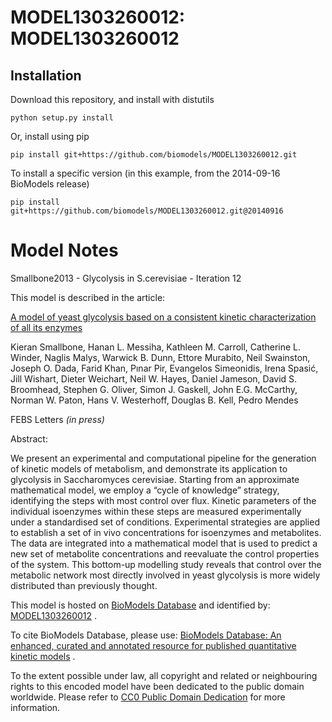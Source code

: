 # MODEL1303260012: MODEL1303260012

## Installation

Download this repository, and install with distutils

`python setup.py install`

Or, install using pip

`pip install git+https://github.com/biomodels/MODEL1303260012.git`

To install a specific version (in this example, from the 2014-09-16 BioModels release)

`pip install git+https://github.com/biomodels/MODEL1303260012.git@20140916`


# Model Notes


Smallbone2013 - Glycolysis in S.cerevisiae - Iteration 12

This model is described in the article:

[A model of yeast glycolysis based on a consistent kinetic characterization of
all its enzymes](http://identifiers.org/pubmed/\[PMID\])

Kieran Smallbone, Hanan L. Messiha, Kathleen M. Carroll, Catherine L. Winder,
Naglis Malys, Warwick B. Dunn, Ettore Murabito, Neil Swainston, Joseph O.
Dada, Farid Khan, Pınar Pir, Evangelos Simeonidis, Irena Spasić, Jill Wishart,
Dieter Weichart, Neil W. Hayes, Daniel Jameson, David S. Broomhead, Stephen G.
Oliver, Simon J. Gaskell, John E.G. McCarthy, Norman W. Paton, Hans V.
Westerhoff, Douglas B. Kell, Pedro Mendes

FEBS Letters _(in press)_

Abstract:

We present an experimental and computational pipeline for the generation of
kinetic models of metabolism, and demonstrate its application to glycolysis in
Saccharomyces cerevisiae. Starting from an approximate mathematical model, we
employ a “cycle of knowledge” strategy, identifying the steps with most
control over flux. Kinetic parameters of the individual isoenzymes within
these steps are measured experimentally under a standardised set of
conditions. Experimental strategies are applied to establish a set of in vivo
concentrations for isoenzymes and metabolites. The data are integrated into a
mathematical model that is used to predict a new set of metabolite
concentrations and reevaluate the control properties of the system. This
bottom-up modelling study reveals that control over the metabolic network most
directly involved in yeast glycolysis is more widely distributed than
previously thought.

This model is hosted on [BioModels Database](http://www.ebi.ac.uk/biomodels/)
and identified by:
[MODEL1303260012](http://identifiers.org/biomodels.db/MODEL1303260012) .

To cite BioModels Database, please use: [BioModels Database: An enhanced,
curated and annotated resource for published quantitative kinetic
models](http://identifiers.org/pubmed/20587024) .

To the extent possible under law, all copyright and related or neighbouring
rights to this encoded model have been dedicated to the public domain
worldwide. Please refer to [CC0 Public Domain
Dedication](http://creativecommons.org/publicdomain/zero/1.0/) for more
information.



